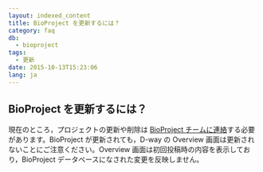 ```yaml
---
layout: indexed_content
title: BioProject を更新するには？
category: faq
db:
  - bioproject
tags: 
  - 更新
date: 2015-10-13T15:23:06
lang: ja
---
```


## BioProject を更新するには？

<p>現在のところ，プロジェクトの更新や削除は <a href="/contact.html">BioProject チームに連絡</a>する必要があります。BioProject が更新されても，D-way の Overview 画面は更新されないことにご注意ください。Overview 画面は初回投稿時の内容を表示しており，BioProject データベースになされた変更を反映しません。</p>